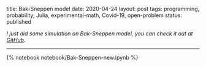title: Bak-Sneppen model
date: 2020-04-24
layout: post
tags:  programming, probability, Julia, experimental-math, Covid-19, open-problem
status: published

*I just did some simulation on Bak-Sneppen model, you can check it out at [GitHub](https://github.com/newptcai/BakSneppenSimulation.jl).*

----

{% notebook notebook/Bak-Sneppen-new.ipynb %}
